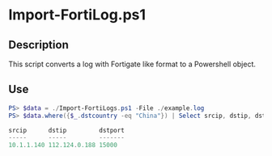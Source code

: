 # Import-FortiLog.ps1

## Description

This script converts a log with Fortigate like format to a Powershell object.

## Use

```powershell
PS> $data = ./Import-FortiLogs.ps1 -File ./example.log
PS> $data.where({$_.dstcountry -eq "China"}) | Select srcip, dstip, dstport

srcip      dstip         dstport
-----      -----         -------
10.1.1.140 112.124.0.188 15000
```

